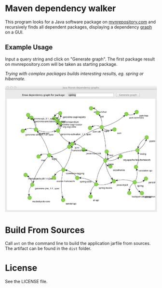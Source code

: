 # Maven dependency walker

This program looks for a Java software package on [mvnrepository.com](http://mvnrepository.com/) and recursively finds all dependent packages, displaying a dependency [graph](http://en.wikipedia.org/wiki/Graph_%28mathematics%29) on a GUI.

## Example Usage

Input a query string and click on "Generate graph". The first package result on mvnrepository.com will be taken as starting package.

_Trying with complex packages builds interesting results, eg. spring or hibernate._

![Screenshot](doc/screenshot.png "Example screenshot")

# Build From Sources

Call `ant` on the command line to build the application jarfile from sources. The artifact can be found in the `dist` folder.

# License

See the LICENSE file.
